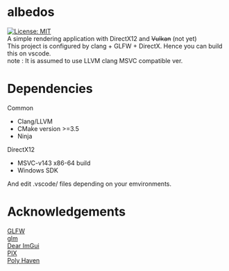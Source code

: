 # albedos
[![License: MIT](https://img.shields.io/badge/License-MIT-yellow.svg)](https://opensource.org/licenses/MIT)  
A simple rendering application with DirectX12 and ~~Vulkan~~ (not yet)  
This project is configured by clang + GLFW + DirectX. Hence you can build this on vscode.  
note : It is assumed to use LLVM clang MSVC compatible ver.

# Dependencies
Common
- Clang/LLVM
- CMake version >=3.5  
- Ninja

DirectX12
- MSVC-v143 x86-64 build  
- Windows SDK

And edit .vscode/ files depending on your emvironments.

# Acknowledgements
[GLFW](https://www.glfw.org/)  
[glm](http://glm.g-truc.net/)  
[Dear ImGui](https://github.com/ocornut/imgui)  
[PIX](https://devblogs.microsoft.com/pix/download/)  
[Poly Haven](https://polyhaven.com/)